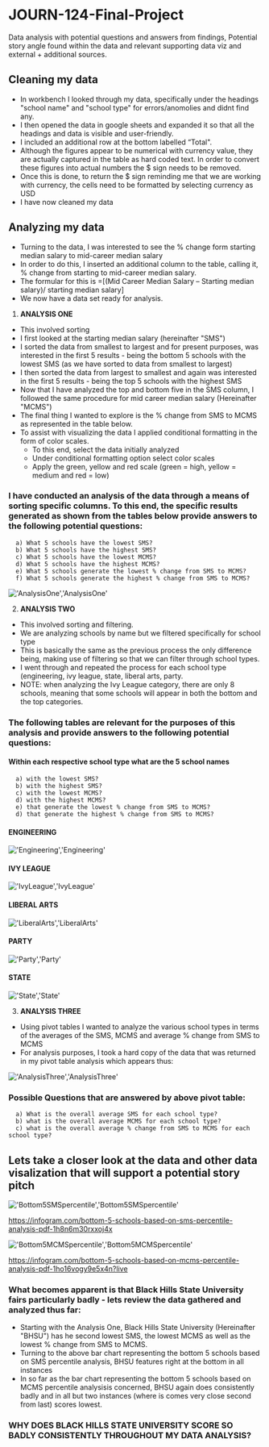 # JOURN-124-Final-Project
Data analysis with potential questions and answers from findings, Potential story angle found within the data and relevant supporting data viz and external + additional sources.

## Cleaning my data
* In workbench I looked through my data, specifically under the headings "school name" and "school type" for errors/anomolies and didnt find any.
* I then opened the data in google sheets and expanded it so that all the headings and data is visible and user-friendly.
* I included an additional row at the bottom labelled “Total".
* Although the figures appear to be numerical with currency value, they are actually captured in the table as hard coded text. In order to convert these figures into actual numbers the $ sign needs to be removed. 
* Once this is done, to return the $ sign reminding me that we are working with currency, the cells need to be formatted by selecting currency as USD
* I have now cleaned my data

## Analyzing my data
* Turning to the data, I was interested to see the % change form starting median salary to mid-career median salary
* In order to do this, I inserted an additional column to the table, calling it, % change from starting to mid-career median salary.
* The formular for this is =[(Mid Career Median Salary – Starting median salary)/ starting median salary]
* We now have a data set ready for analysis.

1. **ANALYSIS ONE**
* This involved sorting 
* I first looked at the starting median salary (hereinafter "SMS")
* I sorted the data from smallest to largest and for present purposes, was interested in the first 5 results - being the bottom 5 schools with the lowest SMS (as we have sorted to data from smallest to largest) 
* I then sorted the data from largest to smallest and again was interested in the first 5 results - being the top 5 schools with the highest SMS
* Now that I have analyzed the top and bottom five in the SMS column, I followed the same procedure for mid career median salary (Hereinafter "MCMS")
* The final thing I wanted to explore is the % change from SMS to MCMS as represented in the table below.
* To assist with visualizing the data I applied conditional formatting in the form of color scales. 
    * To this end, select the data initially analyzed  
    * Under conditional formatting option select color scales 
    * Apply the green, yellow and red scale (green = high, yellow = medium and red = low)
   
### I have conducted an analysis of the data through a means of sorting specific columns. To this end, the specific results generated as shown from the tables below provide answers to the following potential questions:
      a) What 5 schools have the lowest SMS?
      b) What 5 schools have the highest SMS?
      c) What 5 schools have the lowest MCMS?
      d) What 5 schools have the highest MCMS?
      e) What 5 schools generate the lowest % change from SMS to MCMS?
      f) What 5 schools generate the highest % change from SMS to MCMS?

!['AnalysisOne','AnalysisOne'](/AnalysisOne.jpg)

2. **ANALYSIS TWO**
* This involved sorting and filtering.
* We are analyzing schools by name but we filtered specifically for school type
* This is basically the same as the previous process the only difference being, making use of filtering so that we can filter through school types.
* I went through and repeated the process for each school type (engineering, ivy league, state, liberal arts, party.
* NOTE: when analyzing the Ivy League category, there are only 8 schools, meaning that some schools will appear in both the bottom and the top categories.

### The following tables are relevant for the purposes of this analysis and provide answers to the following potential questions:
#### Within each respective school type what are the 5 school names 
      a) with the lowest SMS?
      b) with the highest SMS?
      c) with the lowest MCMS?
      d) with the highest MCMS?
      e) that generate the lowest % change from SMS to MCMS?
      d) that generate the highest % change from SMS to MCMS?

#### ENGINEERING

!['Engineering','Engineering'](/Engineering.jpg)

#### IVY LEAGUE

!['IvyLeague','IvyLeague'](/IvyLeague.jpg)

#### LIBERAL ARTS

!['LiberalArts','LiberalArts'](/LiberalArts.jpg)

#### PARTY

!['Party','Party'](/Party.jpg)

#### STATE

!['State','State'](/State.jpg)


3. **ANALYSIS THREE**
* Using pivot tables I wanted to analyze the various school types in terms of the averages of the SMS, MCMS and average % change from SMS to MCMS
* For analysis purposes, I took a hard copy of the data that was returned in my pivot table analysis which appears thus:

!['AnalysisThree','AnalysisThree'](/AnalysisThree.jpg)


### Possible Questions that are answered by above pivot table:
      a) What is the overall average SMS for each school type?
      b) what is the overall average MCMS for each school type?
      c) what is the overall average % change from SMS to MCMS for each school type? 


## Lets take a closer look at the data and other data visalization that will support a potential story pitch

!['Bottom5SMSpercentile','Bottom5SMSpercentile'](/Bottom5SMSpercentile.jpg)

https://infogram.com/bottom-5-schools-based-on-sms-percentile-analysis-pdf-1h8n6m30rxxoj4x

!['Bottom5MCMSpercentile','Bottom5MCMSpercentile'](/Bottom5MCMSpercentile.jpg)

https://infogram.com/bottom-5-schools-based-on-mcms-percentile-analysis-pdf-1ho16vogy9e5x4n?live

### What becomes apparent is that Black Hills State University fairs particularly badly - lets review the data gathered and analyzed thus far:
* Starting with the Analysis One, Black Hills State University (Hereinafter "BHSU") has he second lowest SMS, the lowest MCMS as well as the lowest % change from SMS to MCMS.
* Turning to the above bar chart representing the bottom 5 schools based on SMS percentile analysis, BHSU features right at the bottom in all instances
* In so far as the bar chart representing the bottom 5 schools based on MCMS percentile analysisis concerned, BHSU again does consistently badly and in all but two instances (where is comes very close second from last) scores lowest.

### WHY DOES BLACK HILLS STATE UNIVERSITY SCORE SO BADLY CONSISTENTLY THROUGHOUT MY DATA ANALYSIS?  


